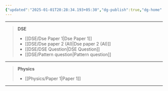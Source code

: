 ```yaml
---
{"updated":"2025-01-01T20:28:34.193+05:30","dg-publish":true,"dg-home":true,"permalink":"/home/","tags":["gardenEntry"],"dgPassFrontmatter":true,"created":"1601-01-01T05:53:00.000+05:53"}
---
```


---
> **DSE**
> - [[DSE/Dse Paper 1\|Dse Paper 1]]
> - [[DSE/Dse paper 2 (AI)\|Dse paper 2 (AI)]]
> - [[DSE/DSE Question\|DSE Question]]
> - [[DSE/Pattern question\|Pattern question]]
---
> **Physics**
>- [[Physics/Paper 1\|Paper 1]]

---